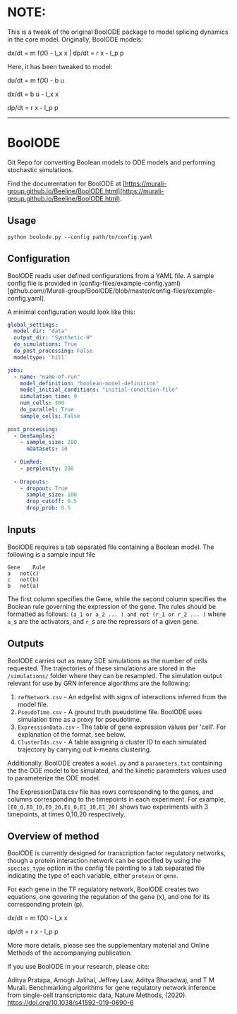 # NOTE:

This is a tweak of the original BoolODE package to model splicing dynamics in the core model. Originally, BoolODE models:

dx/dt = m f(X) - l\_x x | dp/dt = r x  - l\_p p

Here, it has been tweaked to model:

du/dt = m f(X) - b u 

dx/dt = b u - l\_x x

dp/dt = r x - l\_p p


----


# BoolODE
Git Repo for converting Boolean models to ODE models and performing stochastic simulations.

Find the documentation for BoolODE at [https://murali-group.github.io/Beeline/BoolODE.html](https://murali-group.github.io/Beeline/BoolODE.html).

## Usage
`python boolode.py --config path/to/config.yaml`

## Configuration 
BoolODE reads user defined configurations from a YAML file. A sample config file is provided
in (config-files/example-config.yaml)[github.com//Murali-group/BoolODE/blob/master/config-files/example-config.yaml].

A minimal configuration would look like this:

```yaml
global_settings:
  model_dir: "data"
  output_dir: "Synthetic-H"
  do_simulations: True
  do_post_processing: False
  modeltype: 'hill'

jobs:
  - name: "name-of-run"
    model_definition: "boolean-model-definition"
    model_initial_conditions: "initial-condition-file"
    simulation_time: 9
    num_cells: 300
    do_parallel: True
    sample_cells: False
    
post_processing:
  - GenSamples:
    - sample_size: 200
      nDatasets: 10
      
  - DimRed:
    - perplexity: 200
    
  - Dropouts:
    - dropout: True
      sample_size: 100
      drop_cutoff: 0.5
      drop_prob: 0.5
  ```

## Inputs
BoolODE requires a tab separated file containing a Boolean model. The following is a sample input file
```
Gene	Rule
a	not(c)
c	not(b)
b	not(a)
```
The first column specifies the Gene, while the second column specifies the Boolean rule governing 
the expression of the gene. The rules should be formatted as follows: 
`(a_1 or a_2 ... ) and not (r_1 or r_2 ... )` where `a_`s are the activators, and `r_`s are the
repressors of a given gene.

## Outputs
BoolODE carries out as many SDE simulations as the number of cells requested. The trajectories of these simulations are stored in the `/simulations/` folder where they can be resampled. The simulation output relevant for use by GRN inference algorithms are the following:
1. `refNetwork.csv` - An edgelist with signs of interactions inferred from the model file.
2. `PseudoTime.csv` - A ground truth pseudotime file. BoolODE uses simulation time as a proxy for pseudotime. 
3. `ExpressionData.csv` - The table of gene expression values per 'cell'. For explanation of the format, see below.
4. `ClusterIds.csv` - A table assigning a cluster ID to each simulated trajectory by carrying out k-means clustering.

Additionally, BoolODE creates a `model.py` and a `parameters.txt` containing the the ODE model to be simulated, and the kinetic parameters values used to parameterize the ODE model.

The ExpressionData.csv file has rows corresponding to the genes, and columns corresponding to the timepoints in each experiment.  For example, `[E0_0,E0_10,E0_20,E1_0,E1_10,E1_20]` shows two experiments with 3 timepoints, at times 0,10,20 respectively.

## Overview of method
BoolODE is currently designed for transcription factor regulatory networks, though a protein interaction network can be specified by using the `species_type` option in the config file pointing to a tab separated file indicating the type of each variable, either `protein` or `gene`.

For each gene in the TF regulatory network, BoolODE creates two equations, one govering the regulation  of the gene (x), and one for its corresponding protein (p).
 
dx/dt = m f(X) - l\_x x
 
dp/dt = r x  - l\_p p

More more details, please see the supplementary material and Online Methods of the accompanying publication.

If you use BoolODE in your research, please cite:

Aditya Pratapa, Amogh Jalihal, Jeffrey Law, Aditya Bharadwaj, and T M Murali. Benchmarking algorithms for gene regulatory network inference from single-cell transcriptomic data, Nature Methods, (2020). https://doi.org/10.1038/s41592-019-0690-6
